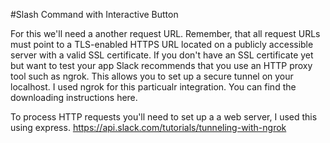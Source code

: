 #Slash Command with Interactive Button

For this we'll need a another request URL. Remember, that all request URLs must point to a TLS-enabled HTTPS URL located on a publicly accessible server with a valid SSL certificate.
If you don't have an SSL certificate yet but want to test your app Slack recommends that you use an HTTP proxy tool such as ngrok. This allows you to set up a secure tunnel on your localhost. I used ngrok for this particualr integration. You can find the downloading instructions here. 

To process HTTP requests you'll need to set up a a web server, I used this using express. 
https://api.slack.com/tutorials/tunneling-with-ngrok

